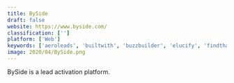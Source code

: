 ```yaml
---
title: BySide
draft: false 
website: https://www.byside.com/
classification: ['']
platform: ['Web']
keywords: ['aeroleads', 'builtwith', 'buzzbuilder', 'elucify', 'findthatlead_prospector', 'growbots', 'kitedesk', 'klenty', 'lead_forensics', 'oxyleads', 'prospect.io']
image: 2020/04/BySide.png
---
```

BySide is a lead activation platform.